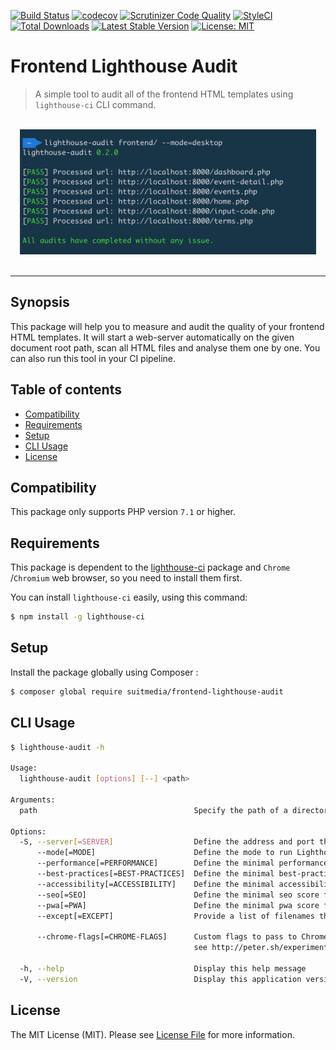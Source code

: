 [![Build Status](https://travis-ci.org/suitmedia/frontend-lighthouse-audit.svg?branch=master)](https://travis-ci.org/suitmedia/frontend-lighthouse-audit) 
[![codecov](https://codecov.io/gh/suitmedia/frontend-lighthouse-audit/branch/master/graph/badge.svg)](https://codecov.io/gh/suitmedia/frontend-lighthouse-audit) 
[![Scrutinizer Code Quality](https://scrutinizer-ci.com/g/suitmedia/frontend-lighthouse-audit/badges/quality-score.png?b=master)](https://scrutinizer-ci.com/g/suitmedia/frontend-lighthouse-audit/?branch=master) 
[![StyleCI](https://github.styleci.io/repos/170811415/shield?branch=master)](https://github.styleci.io/repos/170811415) 
[![Total Downloads](https://poser.pugx.org/suitmedia/frontend-lighthouse-audit/d/total.svg)](https://packagist.org/packages/suitmedia/frontend-lighthouse-audit) 
[![Latest Stable Version](https://poser.pugx.org/suitmedia/frontend-lighthouse-audit/v/stable.svg)](https://packagist.org/packages/suitmedia/frontend-lighthouse-audit) 
[![License: MIT](https://poser.pugx.org/laravel/framework/license.svg)](https://opensource.org/licenses/MIT) 

# Frontend Lighthouse Audit

> A simple tool to audit all of the frontend HTML templates using `lighthouse-ci` CLI command.

<p align="center">
    <br>
    <img src="https://raw.githubusercontent.com/suitmedia/frontend-lighthouse-audit/master/docs/example.png" alt="Lighthouse Audit Example" height="200">
    <br><br>
</p>

------

## Synopsis

This package will help you to measure and audit the quality of your frontend HTML templates. It will start a web-server automatically on the given document root path, scan all HTML files and analyse them one by one. You can also run this tool in your CI pipeline.

## Table of contents

* [Compatibility](#compatibility)
* [Requirements](#requirements)
* [Setup](#setup)
* [CLI Usage](#cli-usage)
* [License](#license)

## Compatibility

This package only supports PHP version `7.1` or higher.

## Requirements

This package is dependent to the [lighthouse-ci](https://github.com/andreasonny83/lighthouse-ci) package and `Chrome` /`Chromium` web browser, so you need to install them first. 

You can install `lighthouse-ci` easily, using this command:

```bash
$ npm install -g lighthouse-ci
```

## Setup

Install the package globally using Composer :

```bash
$ composer global require suitmedia/frontend-lighthouse-audit
```

## CLI Usage

```bash
$ lighthouse-audit -h

Usage:
  lighthouse-audit [options] [--] <path>

Arguments:
  path                                   Specify the path of a directory to analyse.

Options:
  -S, --server[=SERVER]                  Define the address and port that PHP web-server should serve. <address>:<port> [default: "localhost:8000"]
      --mode[=MODE]                      Define the mode to run Lighthouse audit. Option: mobile,desktop [default: "mobile"]
      --performance[=PERFORMANCE]        Define the minimal performance score for audit to pass [default: "80"]
      --best-practices[=BEST-PRACTICES]  Define the minimal best-practices score for audit to pass [default: "80"]
      --accessibility[=ACCESSIBILITY]    Define the minimal accessibility score for audit to pass [default: "80"]
      --seo[=SEO]                        Define the minimal seo score for audit to pass [default: "80"]
      --pwa[=PWA]                        Define the minimal pwa score for audit to pass [default: "0"]
      --except[=EXCEPT]                  Provide a list of filenames that you wish to exclude, separated by commas.

      --chrome-flags[=CHROME-FLAGS]      Custom flags to pass to Chrome (space-delimited). For a full list of flags,
                                         see http://peter.sh/experiments/chromium-command-line-switches/.

  -h, --help                             Display this help message
  -V, --version                          Display this application version
```

## License

The MIT License (MIT). Please see [License File](LICENSE.md) for more information.